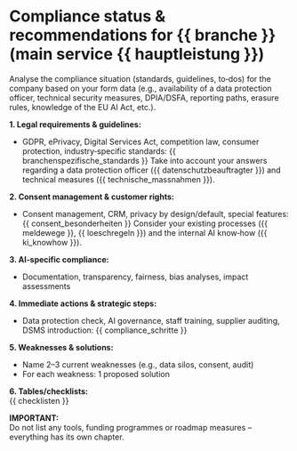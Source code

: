 # Compliance status & recommendations for {{ branche }} (main service {{ hauptleistung }})

Analyse the compliance situation (standards, guidelines, to‑dos) for the company based on your form data (e.g., availability of a data protection officer, technical security measures, DPIA/DSFA, reporting paths, erasure rules, knowledge of the EU AI Act, etc.).

**1. Legal requirements & guidelines:**  
 - GDPR, ePrivacy, Digital Services Act, competition law, consumer protection, industry‑specific standards: {{ branchenspezifische_standards }}
  Take into account your answers regarding a data protection officer ({{ datenschutzbeauftragter }}) and technical measures ({{ technische_massnahmen }}).

**2. Consent management & customer rights:**  
 - Consent management, CRM, privacy by design/default, special features: {{ consent_besonderheiten }}
  Consider your existing processes ({{ meldewege }}, {{ loeschregeln }}) and the internal AI know‑how ({{ ki_knowhow }}).

**3. AI‑specific compliance:**  
- Documentation, transparency, fairness, bias analyses, impact assessments

**4. Immediate actions & strategic steps:**  
- Data protection check, AI governance, staff training, supplier auditing, DSMS introduction: {{ compliance_schritte }}

**5. Weaknesses & solutions:**  
- Name 2–3 current weaknesses (e.g., data silos, consent, audit)
- For each weakness: 1 proposed solution

**6. Tables/checklists:**  
{{ checklisten }}

**IMPORTANT:**  
Do not list any tools, funding programmes or roadmap measures – everything has its own chapter.
